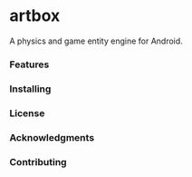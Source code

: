 # artbox

A physics and game entity engine for Android.

### Features

### Installing

### License

### Acknowledgments

### Contributing
